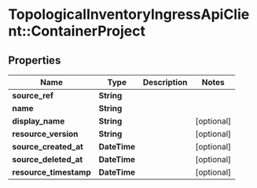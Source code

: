 # TopologicalInventoryIngressApiClient::ContainerProject

## Properties
Name | Type | Description | Notes
------------ | ------------- | ------------- | -------------
**source_ref** | **String** |  | 
**name** | **String** |  | 
**display_name** | **String** |  | [optional] 
**resource_version** | **String** |  | [optional] 
**source_created_at** | **DateTime** |  | [optional] 
**source_deleted_at** | **DateTime** |  | [optional] 
**resource_timestamp** | **DateTime** |  | [optional] 


